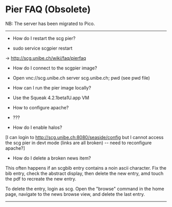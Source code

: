 # Pier FAQ (Obsolete)

NB: The server has been migrated to Pico.

---

* How do I restart the scg pier?
- sudo service scgpier restart

-> http://scg.unibe.ch/wiki/faq/pierfaq

* How do I connect to the scgpier image?
- Open vnc://scg.unibe.ch
  server scg.unibe.ch; pwd (see pwd file)

* How can I run the pier image locally?
- Use the Squeak 4.2.1beta1U.app VM

* How to configure apache?
- ???

* How do I enable halos?

[I can login to http://scg.unibe.ch:8080/seaside/config but I cannot access the scg pier in devt mode (links are all broken) -- need to reconfigure apache?]

* How do I delete a broken news item?

This often happens if an scgbib entry contains a noin ascii character. Fix the bib entry, check the abstract display, then delete the new entry, amd touch the pdf to recreate the new entry.

To delete the entry, login as scg. Open the "browse" command in the home page, navigate to the news browse view, and delete the last entry. 

---
